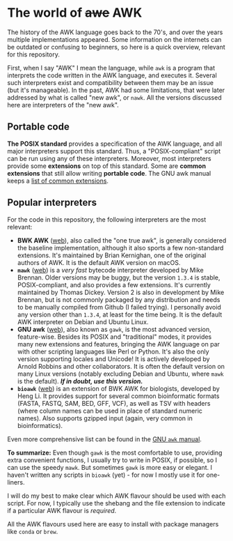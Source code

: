 # The world of ~~awe~~ AWK
The history of the AWK language goes back to the 70's, and over the years multiple implementations appeared. Some information on the internets can be outdated or confusing to beginners, so here is a quick overview, relevant for this repository.

First, when I say "AWK" I mean the language, while `awk` is a program that interprets the code written in the AWK language, and executes it. Several such interpreters exist and compatibility between them may be an issue (but it's manageable). In the past, AWK had some limitations, that were later addressed by what is called "new awk", or `nawk`. All the versions discussed here are interpreters of the "new awk".

## Portable code

**The POSIX standard** provides a specification of the AWK language, and all major interpreters support this standard. Thus, a "POSIX-compliant" script can be run using any of these interpreters. Moreover, most interpreters provide some **extensions** on top of this standard. Some are **common extensions** that still allow writing **portable code**. The GNU awk manual keeps a [list of common extensions](https://www.gnu.org/software/gawk/manual/html_node/Common-Extensions.html).

## Popular interpreters
For the code in this repository, the following interpreters are the most relevant:

- **BWK AWK** ([web](https://github.com/onetrueawk/awk)), also called the "one true awk", is generally considered the baseline implementation, although it also sports a few non-standard extensions. It's maintained by Brian Kernighan, one of the original authors of AWK. It is the default AWK version on macOS.
- **`mawk`** ([web](https://www.invisible-island.net/mawk/)) is a _very fast_ bytecode interpreter developed by Mike Brennan. Older versions may be buggy, but the version `1.3.4` is stable, POSIX-compliant, and also provides a few extensions. It's currently maintained by Thomas Dickey. Version 2 is also in development by Mike Brennan, but is not commonly packaged by any distribution and needs to be manually compiled from Github (I failed trying). I personally avoid any version other than `1.3.4`, at least for the time being. It is the default AWK interpreter on Debian and Ubuntu Linux.
- **GNU awk** ([web]()), also known as `gawk`, is the most advanced version, feature-wise. Besides its POSIX and "traditional" modes, it provides many new extensions and features, bringing the AWK language on par with other scripting languages like Perl or Python. It's also the only version supporting locales and Unicode! It is actively developed by Arnold Robbins and other collaborators. It is often the default version on many Linux versions (notably excluding Debian and Ubuntu, where `mawk` is the default). **_If in doubt, use this version._**
- **`bioawk`** ([web](https://github.com/lh3/bioawk)) is an extension of BWK AWK for biologists, developed by Heng Li. It provides support for several common bioinformatic formats (FASTA, FASTQ, SAM, BED, GFF, VCF), as well as TSV with headers (where column names can be used in place of standard numeric names). Also supports gzipped input (again, very common in bioinformatics).

Even more comprehensive list can be found in the [GNU `awk` manual](https://www.gnu.org/software/gawk/manual/html_node/Other-Versions.html).

**To summarize:** Even though `gawk` is the most comfortable to use, providing extra convenient functions, I usually try to write in POSIX, if possible, so I can use the speedy `mawk`. But sometimes `gawk` is more easy or elegant. I haven't written any scripts in `bioawk` (yet) - for now I mostly use it for one-liners.

I will do my best to make clear which AWK flavour should be used with each script. For now, I typically use the shebang and the file extension to indicate if a particular AWK flavour is _required_.

All the AWK flavours used here are easy to install with package managers like `conda` or `brew`.